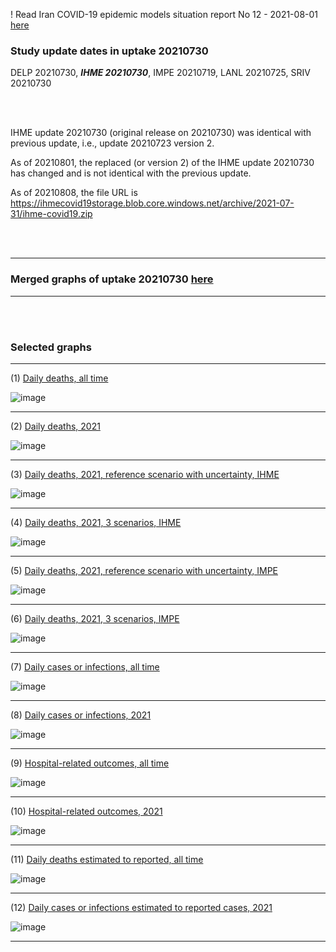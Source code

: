 ! Read Iran COVID-19 epidemic models situation report No 12 - 2021-08-01 [here](https://github.com/pourmalek/covir2/blob/main/situation%20reports/Iran%20COVID-19%20epidemic%20models%20situation%20report%20No%2012%20on%2014000510%2020210801.pdf)

### Study update dates in uptake 20210730

DELP 20210730, **_IHME 20210730_**, IMPE 20210719, LANL 20210725, SRIV 20210730

<br/><br/>


IHME update 20210730 (original release on 20210730) was identical with previous update, i.e., update 20210723 version 2.

As of 20210801, the replaced (or version 2) of the IHME update 20210730 has changed and is not identical with the previous update. 

As of 20210808, the file URL is https://ihmecovid19storage.blob.core.windows.net/archive/2021-07-31/ihme-covid19.zip 


<br/><br/>
****

### Merged graphs of uptake 20210730 [here](https://github.com/pourmalek/covir2/blob/main/20210730/graphs%20merged%2020210730.pdf)

****

<br/><br/>


### Selected graphs

****

(1) [Daily deaths, all time](https://github.com/pourmalek/covir2/blob/main/20210730/output/merge/graph%2011%20COVID-19%20daily%20deaths%2C%20Iran%2C%20reference%20scenarios%2C%20all%20time.pdf)

![image](https://user-images.githubusercontent.com/30849720/127779054-b7cd2bd3-070e-45d1-9d57-dd6e7431598d.png)

****

(2) [Daily deaths, 2021](https://github.com/pourmalek/covir2/blob/main/20210730/output/merge/graph%2012%20COVID-19%20daily%20deaths%2C%20Iran%2C%20reference%20scenarios.pdf)

![image](https://user-images.githubusercontent.com/30849720/127779082-8a33d7ef-3feb-4aac-ad77-3e81bc149f96.png)

****

(3) [Daily deaths, 2021, reference scenario with uncertainty, IHME](https://github.com/pourmalek/covir2/blob/main/20210730/output/merge/graph%2014%20COVID-19%20daily%20deaths%2C%20Iran%2C%20reference%20scenario%20with%20uncertainty%2C%20IHME.pdf)

![image](https://user-images.githubusercontent.com/30849720/127779102-a5e55cd6-4215-4638-860a-0ccf36c5ecac.png)

****

(4) [Daily deaths, 2021, 3 scenarios, IHME](https://github.com/pourmalek/covir2/blob/main/20210730/output/merge/graph%2015%20COVID-19%20daily%20deaths%2C%20Iran%2C%203%20scenarios%2C%20IHME.pdf)

![image](https://user-images.githubusercontent.com/30849720/127779116-343c013c-ec29-4ff2-ad05-737e8aea006b.png)

****

(5) [Daily deaths, 2021, reference scenario with uncertainty, IMPE](https://github.com/pourmalek/covir2/blob/main/20210730/output/merge/graph%2016%20COVID-19%20daily%20deaths%2C%20Iran%2C%20reference%20scenario%20with%20uncertainty%2C%20IMPE.pdf)

![image](https://user-images.githubusercontent.com/30849720/127779129-6ec91919-305f-4174-8394-1008cd0f325b.png)

****

(6) [Daily deaths, 2021, 3 scenarios, IMPE](https://github.com/pourmalek/covir2/blob/main/20210730/output/merge/graph%2017%20COVID-19%20daily%20deaths%2C%20Iran%2C%203%20scenarios%2C%20IMPE.pdf)

![image](https://user-images.githubusercontent.com/30849720/127779158-517b3577-62fe-44cc-8ca2-9a7a8baebca8.png)

****

(7) [Daily cases or infections, all time](https://github.com/pourmalek/covir2/blob/main/20210730/output/merge/graph%2021%20COVID-19%20daily%20cases%2C%20Iran%2C%20reference%20scenarios%2C%20all%20time.pdf)

![image](https://user-images.githubusercontent.com/30849720/127779174-25d938c9-2c6c-4953-b71b-cd3c6c3cb1f0.png)
  
****

(8) [Daily cases or infections, 2021](https://github.com/pourmalek/covir2/blob/main/20210730/output/merge/graph%2022%20COVID-19%20daily%20cases%2C%20Iran%2C%20reference%20scenarios.pdf)

![image](https://user-images.githubusercontent.com/30849720/127779190-93d02708-aca9-4500-80d7-97c49070b518.png)
 
****

(9) [Hospital-related outcomes, all time](https://github.com/pourmalek/covir2/blob/main/20210625/output/merge/graph%2071%20COVID-19%20hospital-related%20outcomes%2C%20all%20time.pdf)

![image](https://user-images.githubusercontent.com/30849720/127779210-55622d33-67cb-4b22-825a-63f72cba2b1c.png)

****

(10) [Hospital-related outcomes, 2021](https://github.com/pourmalek/covir2/blob/main/20210625/output/merge/graph%2072%20COVID-19%20hospital-related%20outcomes%2C%20wo%20extremes%2C%202021.pdf)

![image](https://user-images.githubusercontent.com/30849720/127779236-f8f429cc-79f5-483f-b237-bcf6ad6497a0.png)

****

(11) [Daily deaths estimated to reported, all time](https://github.com/pourmalek/covir2/blob/main/20210730/output/merge/graph%2091%20COVID-19%20daily%20deaths%20estimated%20to%20reported%2C%20Iran%2C%20reference%20scenarios%2C%20all%20time.pdf)

![image](https://user-images.githubusercontent.com/30849720/127779258-3bbb38ae-3ca7-4a4d-a863-fc37a1f84b88.png)
  
****

(12) [Daily cases or infections estimated to reported cases, 2021](https://github.com/pourmalek/covir2/blob/main/20210730/output/merge/graph%2094%20COVID-19%20daily%20cases%20estimated%20to%20reported%2C%20Iran%2C%20reference%20scenarios.pdf) 

![image](https://user-images.githubusercontent.com/30849720/127779279-b622e426-4803-4deb-9fef-cd200998e213.png)
  
****

